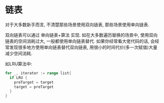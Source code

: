# 链表

对于大多数新手而言, 不清楚那些场景使用双向链表, 那些场景使用单向链表.

双向链表可以通过 单向链表+算法 实现. 如在大多数遍历替换的场景中, 使用双向链表的空间消耗过大, 一般都使用单向链表替代. 如果你经常看大佬代码的话, 会经常发现很多地方使用单向链表替代双向链表, 用很小的时间代价(多一次赋值)大量减少空间消耗.

如LRU算法中:
```Go
for _, iterator := range list{
  if LRU {
    preTarget = target
    target = preTarget
  }
}
```
